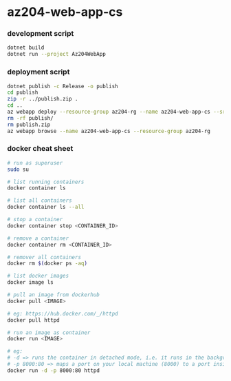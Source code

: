 # az204-web-app-cs

### development script
```sh
dotnet build 
dotnet run --project Az204WebApp
```

### deployment script
```sh
dotnet publish -c Release -o publish
cd publish
zip -r ../publish.zip .
cd ..
az webapp deploy --resource-group az204-rg --name az204-web-app-cs --src-path publish.zip
rm -rf publish/
rm publish.zip
az webapp browse --name az204-web-app-cs --resource-group az204-rg
```

### docker cheat sheet

```sh
# run as superuser
sudo su
```

```sh
# list running containers
docker container ls
```

```sh
# list all containers
docker container ls --all
```

```sh
# stop a container
docker container stop <CONTAINER_ID>
```

```sh
# remove a container
docker container rm <CONTAINER_ID>
```

```sh
# remover all containers
docker rm $(docker ps -aq)
```

```sh
# list docker images
docker image ls
```

```sh
# pull an image from dockerhub
docker pull <IMAGE>

# eg: https://hub.docker.com/_/httpd
docker pull httpd
```

```sh
# run an image as container
docker run <IMAGE>

# eg:
# -d => runs the container in detached mode, i.e. it runs in the background and doesn't block your terminal
# -p 8000:80 => maps a port on your local machine (8000) to a port inside the container (80)
docker run -d -p 8000:80 httpd
```
